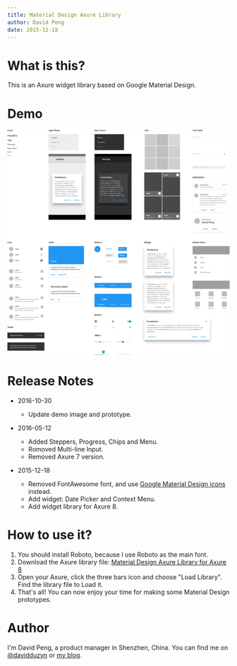 ```yaml
---
title: Material Design Axure Library
author: David Peng
date: 2015-12-18
---
```


# What is this?

This is an Axure widget library based on Google Material Design.

# Demo

![Demo](./demo.jpg)

# Release Notes

-	2016-10-30

	*   Update demo image and prototype.

-   2016-05-12

    *   Added Steppers, Progress, Chips and Menu.
    *   Romoved Multi-line Input.
    *   Removed Axure 7 version.

-   2015-12-18

    *   Removed FontAwesome font, and use [Google Material Design icons](https://github.com/google/material-design-icons/) instead.
    *   Add widget: Date Picker and Context Menu.
    *   Add widget library for Axure 8.

# How to use it?

1. You should install Roboto, because I use Roboto as the main font.
2. Download the Axure library file: [Material Design Axure Library for Axure 8](https://github.com/duzyn/material-axure-library/blob/master/material-design-8.rplib?raw=true)
3. Open your Axure, click the three bars icon and choose "Load Library". Find the library file to Load it.
4. That's all! You can now enjoy your time for making some Material Design prototypes.

# Author

I'm David Peng, a product manager in Shenzhen, China. You can find me on [@davidduzyn](http://twitter.com/davidduzyn) or [my blog](http://www.pengdaiwu.com).
